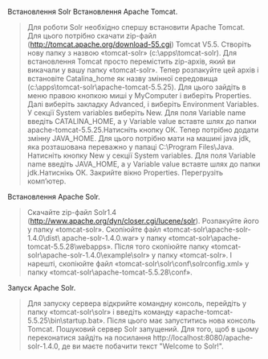 Встановлення Solr
Встановлення Apache Tomcat.
> Для роботи Solr необхідно спершу встановити Apache Tomcat. Для цього потрібно скачати zip-файл (http://tomcat.apache.org/download-55.cgi) Tomcat V5.5. Створіть нову папку з назвою «tomcat-solr» (c:\apps\tomcat-solr). Для встановлення Tomcat просто перемістить zip-архів, який ви викачали у вашу папку «tomcat-solr». Тепер розпакуйте цей архів і встановіте Catalina\_home як назву змінної середовища (c:\apps\tomcat-solr\apache-tomcat-5.5.25). Для цього зайдіть в меню правою кнопкою миші у MyComputer і виберіть Properties. Далі виберіть закладку Advanced, і виберіть Environment Variables.
У секції System variables виберіть New. Для поля Variable name введіть CATALINA\_HOME, а у Variable value вставте шлях до папки apache-tomcat-5.5.25.Натисніть кнопку ОК.
Тепер потрібно додати змінну JAVA\_HOME. Для цього потрібно мати на машині java jdk, яка розташована переважно у папаці C:\Program Files\Java.
Натисніть кнопку New у секції System variables. Для поля Variable name введіть JAVA\_HOME, а у Variable value вставте шлях до папки jdk.Натиснікь ОК. Закрийте вікно Properties. Перегрузіть комп’ютер.

Встановлення Apache Solr.
> Скачайте zip-файл Solr1.4 (http://www.apache.org/dyn/closer.cgi/lucene/solr). Розпакуйте його у папку «tomcat-solr». Скопіюйте файл «tomcat-solr\apache-solr-1.4.0\dist\ apache-solr-1.4.0.war» у папку «tomcat-solr\apache-tomcat-5.5.28\webapps». Після того скопіюйте папку «tomcat-solr\apache-solr-1.4.0\example\solr» у папку «tomcat-solr». І нарешті, скопіюйте файл «tomcat-solr\solr\conf\solrconfig.xml» у папку «tomcat-solr\apache-tomcat-5.5.28\conf».

Запуск Apache Solr.
> Для запуску сервера відкрийте командну консоль, перейдіть у папку «tomcat-solr\solr» і введіть команду «apache-tomcat-5.5.25\bin\startup.bat». Після цього має запуститись нова консоль Tomcat.
Пошуковий сервер Solr запущений. Для того, щоб в цьому переконатися зайдіть на посилання http://localhost:8080/apache-solr-1.4.0, де ви маєте побачити текст "Welcome to Solr!".